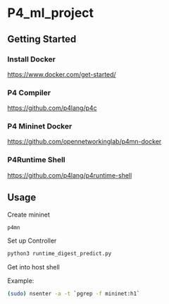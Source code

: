 # P4_ml_project
## Getting Started
### Install Docker
https://www.docker.com/get-started/

### P4 Compiler
https://github.com/p4lang/p4c

### P4 Mininet Docker
https://github.com/opennetworkinglab/p4mn-docker

### P4Runtime Shell
https://github.com/p4lang/p4runtime-shell

## Usage

Create mininet
``` bash
p4mn
```
Set up Controller
``` bash
python3 runtime_digest_predict.py
```

Get into host shell

Example:
```bash
(sudo) nsenter -a -t `pgrep -f mininet:h1`
```
